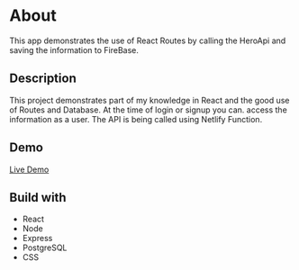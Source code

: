 # About
This app demonstrates the use of React Routes by calling the HeroApi and saving the information to FireBase.

## Description
This project demonstrates part of my knowledge in React and the good use of Routes and Database. At the time of login or signup you can. access the information as a user. The API is being called using Netlify Function.

## Demo

[Live Demo](https://frosty-hugle-7a43f7.netlify.app/)

## Build with

*  React
*  Node
*  Express
*  PostgreSQL
*  CSS
